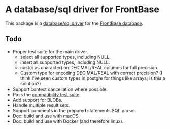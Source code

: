 # A database/sql driver for FrontBase

This package is a [database/sql driver](https://pkg.go.dev/database/sql)
  for the [FrontBase database](http://frontbase.com/).

## Todo

- Proper test suite for the main driver.
    - select all supported types, including NULL.
    - insert all supported types, including NULL.
    - cast(c as character) on DECIMAL/REAL columns for full precision.
    - Custom type for encoding DECIMAL/REAL with correct precision? (I think I've seen custom types in postgre for things like arrays; is this a solution?)
- Support context cancellation where possible.
- Pass the [compatibility test suite](https://github.com/bradfitz/go-sql-test).
- Add support for BLOBs.
- Handle multiple result sets.
- Support comments in the prepared statements SQL parser.
- Doc: build and use with macOS.
- Doc: build and use with Docker (and therefore linux).
